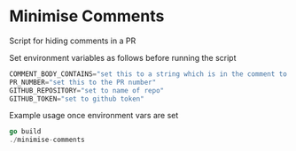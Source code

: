 # Minimise Comments

Script for hiding comments in a PR

Set environment variables as follows before running the script

```go
COMMENT_BODY_CONTAINS="set this to a string which is in the comment to hide"
PR_NUMBER="set this to the PR number"
GITHUB_REPOSITORY="set to name of repo"
GITHUB_TOKEN="set to github token"
```

Example usage once environment vars are set

```go
go build
./minimise-comments
```

